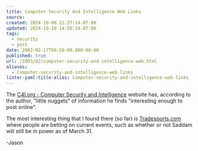 ```yaml
---
title: Computer Security And Intelligence Web Links
source: 
created: 2024-10-06 21:27:14-07:00
updated: 2024-10-10 14:58:14-07:00
tags:
  - security
  - post
date: 2003-02-17T08:58:00.000-08:00
published: true
url: /2003/02/computer-security-and-intelligence-web.html
aliases:
  - Computer-security-and-intelligence-web-links
linter-yaml-title-alias: Computer-security-and-intelligence-web-links
---
```



The [C4I.org - Computer Security and Intelligence](https://www.c4i.org/ "C4I.org - Computer Security and Intelligence") website has, according to the author, "little nuggets" of information he finds "interesting enough to post online".  
  
The most interesting thing that I found there (so far) is [Tradesports.com](https://www.tradesports.com) where people are betting on current events, such as whether or not Saddam will still be in power as of March 31.  
  
\-Jason